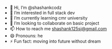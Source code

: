 - 👋 Hi, I’m @shashankcodz
- 👀 I’m interested in full stack dev
- 🌱 I’m currently learning cmr university 
- 💞️ I’m looking to collaborate on  basic project
- 📫 How to reach me shashank125sj@gmail.com
- 😄 Pronouns: he
- ⚡ Fun fact:  moving into future without dream

<!---
shashankcodz/shashankcodz is a ✨ special ✨ repository because its `README.md` (this file) appears on your GitHub profile.
You can click the Preview link to take a look at your changes.
--->
